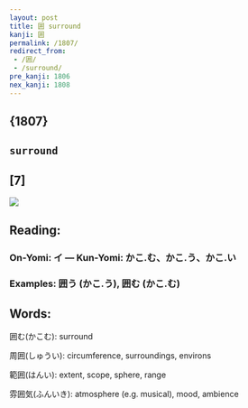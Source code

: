 ```yaml
---
layout: post
title: 囲 surround
kanji: 囲
permalink: /1807/
redirect_from:
 - /囲/
 - /surround/
pre_kanji: 1806
nex_kanji: 1808
---
```


## {1807}

## `surround`

## [7]

<div class="stroke"><img src="E59BB2.png" /></div>

## Reading:

### On-Yomi: イ &mdash; Kun-Yomi: かこ.む、かこ.う、かこ.い

### Examples: 囲う (かこ.う), 囲む (かこ.む)

## Words:

囲む(かこむ): surround

周囲(しゅうい): circumference, surroundings, environs

範囲(はんい): extent, scope, sphere, range

雰囲気(ふんいき): atmosphere (e.g. musical), mood, ambience

